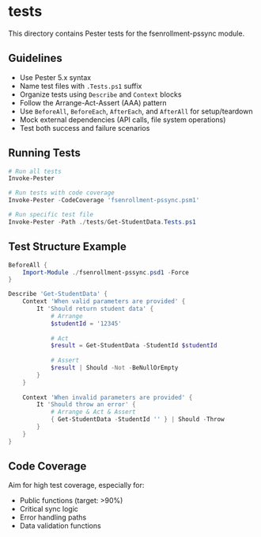 # tests

This directory contains Pester tests for the fsenrollment-pssync module.

## Guidelines

- Use Pester 5.x syntax
- Name test files with `.Tests.ps1` suffix
- Organize tests using `Describe` and `Context` blocks
- Follow the Arrange-Act-Assert (AAA) pattern
- Use `BeforeAll`, `BeforeEach`, `AfterEach`, and `AfterAll` for setup/teardown
- Mock external dependencies (API calls, file system operations)
- Test both success and failure scenarios

## Running Tests

```powershell
# Run all tests
Invoke-Pester

# Run tests with code coverage
Invoke-Pester -CodeCoverage 'fsenrollment-pssync.psm1'

# Run specific test file
Invoke-Pester -Path ./tests/Get-StudentData.Tests.ps1
```

## Test Structure Example

```powershell
BeforeAll {
    Import-Module ./fsenrollment-pssync.psd1 -Force
}

Describe 'Get-StudentData' {
    Context 'When valid parameters are provided' {
        It 'Should return student data' {
            # Arrange
            $studentId = '12345'
            
            # Act
            $result = Get-StudentData -StudentId $studentId
            
            # Assert
            $result | Should -Not -BeNullOrEmpty
        }
    }
    
    Context 'When invalid parameters are provided' {
        It 'Should throw an error' {
            # Arrange & Act & Assert
            { Get-StudentData -StudentId '' } | Should -Throw
        }
    }
}
```

## Code Coverage

Aim for high test coverage, especially for:
- Public functions (target: >90%)
- Critical sync logic
- Error handling paths
- Data validation functions
